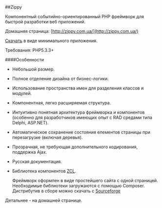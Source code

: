 ##Zippy


  Компонентный событийно-ориентированный  PHP  фреймворк для  быстрой  разработки 
веб  приложений.

Домашняя страница:  [http://zippy.com.ua/](http://zippy.com.ua/)

[Скачать](https://github.com/leon-mbs/zippy/releases/download/v1.0.8/Framework.zip) в  виде  минимального  приложения.

Требования: PHP5.3.3+

####Особенности
          
* Небольшой размер.
* Полное отделение дизайна от бизнес-логики.
* Использование пространства имен для разделения классов и модулей.
* Компонентная, легко расширяемая структура.
* Интуитивно понятная архитектура фреймворка и компонентов (особенно для разработчиков 
  имеющих опыт с  RAD средами типа Delphi, ASP.NET).
* Автоматическое сохранение состояния елементов страницы при перезагрузке (включая деревья).
* Прозрачная, не требующая дополнительного кодирования, поддержка Ajax.
* Русская документация.
* Библиотека компонентов [ZCL](http://zippy.com.ua/Zippy-framework/biblioteka_komponentov).


  Фреймворк  оформлен  в   виде  простейшего  сайта с  одной страницей.
Необходимые  библиотеки  загружаются   с  помощью  Composer.
  Дистрибутив  в  сборе  можно скачать  с  [Sourceforge](https://sourceforge.net/projects/zippy-framework/)

Детальнее - на  домашней  странице.

